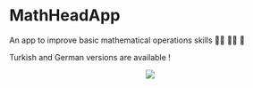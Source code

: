 # MathHeadApp
An app to improve basic mathematical operations skills :woman_student: :man_student: :book:

Turkish and German versions are available !

<p align="center"> 
<img src="https://user-images.githubusercontent.com/50174303/83315341-f40ae380-a227-11ea-9419-5963c96fe4f9.gif">
</p>
